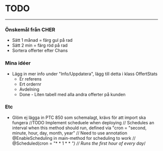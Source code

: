 # TODO
***

### Önskemål från CHER
* Sätt 1 månad = färg gul på rad
* Sätt 2 min = färg röd på rad
* Sortera offerter efter Chans

### Mina idéer
* Lägg in mer info under "Info/Uppdatera", lägg till detta i klass OffertStats
    * Er referens
    * Ert ordernr
    * Avdelning
    * Done - Liten tabell med alla andra offerter på kunden

### Etc
* Glöm ej lägga in PTC 850 som schemalagt, krävs för att import ska fungera
	//TODO Implement scheduele when deploying
	// Schedules an interval when this method should run, defined via "cron = "second, minute, hour, day, month, year"
	// Need to use annotation @EnableScheduling in main-method for scheduling to work
	//	@Scheduled(cron = "* * 1 * * *") // Runs the first hour of every day*/